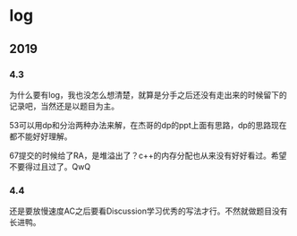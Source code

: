 # log

## 2019

### 4.3

为什么要有log，我也没怎么想清楚，就算是分手之后还没有走出来的时候留下的记录吧，当然还是以题目为主。

53可以用dp和分治两种办法来解，在杰哥的dp的ppt上面有思路，dp的思路现在都不能好好理解。

67提交的时候给了RA，是堆溢出了？c++的内存分配也从来没有好好看过。希望不要得过且过了。QwQ

### 4.4

还是要放慢速度AC之后要看Discussion学习优秀的写法才行。不然就做题目没有长进鸭。
